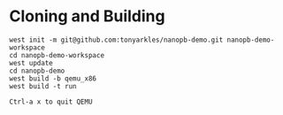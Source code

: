 
# Cloning and Building

```
west init -m git@github.com:tonyarkles/nanopb-demo.git nanopb-demo-workspace
cd nanopb-demo-workspace
west update
cd nanopb-demo
west build -b qemu_x86
west build -t run

Ctrl-a x to quit QEMU
```


